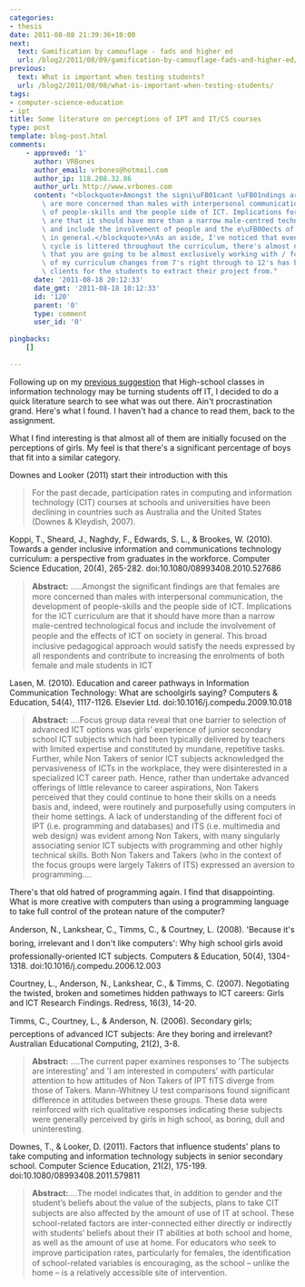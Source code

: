 ```yaml
---
categories:
- thesis
date: 2011-08-08 21:39:36+10:00
next:
  text: Gamification by camouflage - fads and higher ed
  url: /blog2/2011/08/09/gamification-by-camouflage-fads-and-higher-ed/
previous:
  text: What is important when testing students?
  url: /blog2/2011/08/08/what-is-important-when-testing-students/
tags:
- computer-science-education
- ipt
title: Some literature on perceptions of IPT and IT/CS courses
type: post
template: blog-post.html
comments:
    - approved: '1'
      author: VRBones
      author_email: vrbones@hotmail.com
      author_ip: 118.208.32.86
      author_url: http://www.vrbones.com
      content: "<blockquote>Amongst the signi\uFB01cant \uFB01ndings are that females\
        \ are more concerned than males with interpersonal communication, the development\
        \ of people-skills and the people side of ICT. Implications for the ICT curriculum\
        \ are that it should have more than a narrow male-centred technological focus\
        \ and include the involvement of people and the e\uFB00ects of ICT on society\
        \ in general.</blockquote>\nAs an aside, I've noticed that even though the DDE\
        \ cycle is littered throughout the curriculum, there's almost no acknowledgement\
        \ that you are going to be almost exclusively working with / for a client. Most\
        \ of my curriculum changes from 7's right through to 12's has been finding real\
        \ clients for the students to extract their project from."
      date: '2011-08-18 20:12:33'
      date_gmt: '2011-08-18 10:12:33'
      id: '120'
      parent: '0'
      type: comment
      user_id: '0'
    
pingbacks:
    []
    
---
```

Following up on my [previous suggestion](/blog2/2011/08/06/is-the-teaching-of-itcs-in-high-school-turning-people-off/) that High-school classes in information technology may be turning students off IT, I decided to do a quick literature search to see what was out there. Ain't procrastination grand. Here's what I found. I haven't had a chance to read them, back to the assignment.

What I find interesting is that almost all of them are initially focused on the perceptions of girls. My feel is that there's a significant percentage of boys that fit into a similar category.

Downes and Looker (2011) start their introduction with this

> For the past decade, participation rates in computing and information technology (CIT) courses at schools and universities have been declining in countries such as Australia and the United States (Downes & Kleydish, 2007).

Koppi, T., Sheard, J., Naghdy, F., Edwards, S. L., & Brookes, W. (2010). Towards a gender inclusive information and communications technology curriculum: a perspective from graduates in the workforce. Computer Science Education, 20(4), 265-282. doi:10.1080/08993408.2010.527686

> **Abstract:** .....Amongst the signiﬁcant ﬁndings are that females are more concerned than males with interpersonal communication, the development of people-skills and the people side of ICT. Implications for the ICT curriculum are that it should have more than a narrow male-centred technological focus and include the involvement of people and the eﬀects of ICT on society in general. This broad inclusive pedagogical approach would satisfy the needs expressed by all respondents and contribute to increasing the enrolments of both female and male students in ICT

Lasen, M. (2010). Education and career pathways in Information Communication Technology: What are schoolgirls saying? Computers & Education, 54(4), 1117-1126. Elsevier Ltd. doi:10.1016/j.compedu.2009.10.018

> **Abstract:** ....Focus group data reveal that one barrier to selection of advanced ICT options was girls’ experience of junior secondary school ICT subjects which had been typically delivered by teachers with limited expertise and constituted by mundane, repetitive tasks. Further, while Non Takers of senior ICT subjects acknowledged the pervasiveness of ICTs in the workplace, they were disinterested in a specialized ICT career path. Hence, rather than undertake advanced offerings of little relevance to career aspirations, Non Takers perceived that they could continue to hone their skills on a needs basis and, indeed, were routinely and purposefully using computers in their home settings. A lack of understanding of the different foci of IPT (i.e. programming and databases) and ITS (i.e. multimedia and web design) was evident among Non Takers, with many singularly associating senior ICT subjects with programming and other highly technical skills. Both Non Takers and Takers (who in the context of the focus groups were largely Takers of ITS) expressed an aversion to programming....

There's that old hatred of programming again. I find that disappointing. What is more creative with computers than using a programming language to take full control of the protean nature of the computer?

Anderson, N., Lankshear, C., Timms, C., & Courtney, L. (2008). 'Because it's boring, irrelevant and I don't like computers': Why high school girls avoid professionally-oriented ICT subjects. Computers & Education, 50(4), 1304-1318. doi:10.1016/j.compedu.2006.12.003

Courtney, L., Anderson, N., Lankshear, C., & Timms, C. (2007). Negotiating the twisted, broken and sometimes hidden pathways to lCT careers: Girls and lCT Research Findings. Redress, 16(3), 14-20.

Timms, C., Courtney, L., & Anderson, N. (2006). Secondary girls; perceptions of advanced ICT subjects: Are they boring and irrelevant? Australian Educational Computing, 21(2), 3-8.

> **Abstract:** ....The current paper examines responses to 'The subjects are interesting' and 'I am interested in computers' with particular attention to how attitudes of Non Takers of IPT fiTS diverge from those of Takers. Mann-Whitney U test comparisons found significant difference in attitudes between these groups. These data were reinforced with rich qualitative responses indicating these subjects were generally perceived by girls in high school, as boring, dull and uninteresting.

Downes, T., & Looker, D. (2011). Factors that influence students' plans to take computing and information technology subjects in senior secondary school. Computer Science Education, 21(2), 175-199. doi:10.1080/08993408.2011.579811

> **Abstract:**....The model indicates that, in addition to gender and the student’s beliefs about the value of the subjects, plans to take CIT subjects are also aﬀected by the amount of use of IT at school. These school-related factors are inter-connected either directly or indirectly with students’ beliefs about their IT abilities at both school and home, as well as the amount of use at home. For educators who seek to improve participation rates, particularly for females, the identiﬁcation of school-related variables is encouraging, as the school – unlike the home – is a relatively accessible site of intervention.